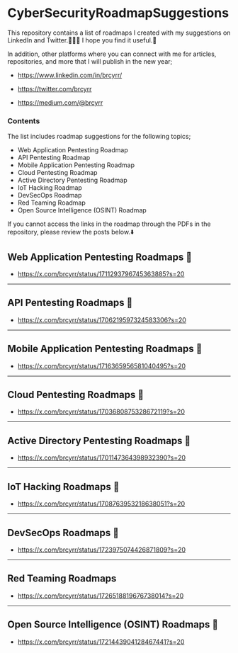 # CyberSecurityRoadmapSuggestions
This repository contains a list of roadmaps I created with my suggestions on LinkedIn and Twitter.🤞🏻😌 I hope you find it useful.🌸

In addition, other platforms where you can connect with me for articles, repositories, and more that I will publish in the new year;

- https://www.linkedin.com/in/brcyrr/

- https://twitter.com/brcyrr

- https://medium.com/@brcyrr

### Contents

The list includes roadmap suggestions for the following topics;

- Web Application Pentesting Roadmap
- API Pentesting Roadmap
- Mobile Application Pentesting Roadmap
- Cloud Pentesting Roadmap
- Active Directory Pentesting Roadmap
- IoT Hacking Roadmap
- DevSecOps Roadmap
- Red Teaming Roadmap
- Open Source Intelligence (OSINT) Roadmap

If you cannot access the links in the roadmap through the PDFs in the repository, please review the posts below.⬇️

## Web Application Pentesting Roadmaps 📝

- https://x.com/brcyrr/status/1711293796745363885?s=20


----------------------------------------------------------------------------------------------------------------------------------------------------------


## API Pentesting Roadmaps 📝

- https://x.com/brcyrr/status/1706219597324583306?s=20


----------------------------------------------------------------------------------------------------------------------------------------------------------


## Mobile Application Pentesting Roadmaps 📝

- https://x.com/brcyrr/status/1716365956581040495?s=20


----------------------------------------------------------------------------------------------------------------------------------------------------------


## Cloud Pentesting Roadmaps 📝

- https://x.com/brcyrr/status/1703680875328672119?s=20


----------------------------------------------------------------------------------------------------------------------------------------------------------


## Active Directory Pentesting Roadmaps 📝 

- https://x.com/brcyrr/status/1701147364398932390?s=20 


----------------------------------------------------------------------------------------------------------------------------------------------------------


## IoT Hacking Roadmaps 📝

- https://x.com/brcyrr/status/1708763953218638051?s=20


----------------------------------------------------------------------------------------------------------------------------------------------------------


## DevSecOps Roadmaps 📝

- https://x.com/brcyrr/status/1723975074426871809?s=20


----------------------------------------------------------------------------------------------------------------------------------------------------------


## Red Teaming Roadmaps 

- https://x.com/brcyrr/status/1726518819676738014?s=20


----------------------------------------------------------------------------------------------------------------------------------------------------------


## Open Source Intelligence (OSINT) Roadmaps 📝

- https://x.com/brcyrr/status/1721443904128467441?s=20





